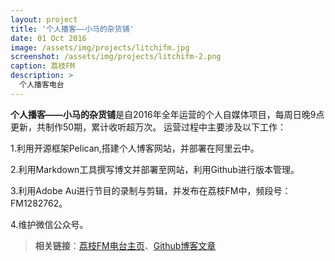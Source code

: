 ```yaml
---
layout: project
title: '个人播客——小马的杂货铺'
date: 01 Oct 2016
image: /assets/img/projects/litchifm.jpg
screenshot: /assets/img/projects/litchifm-2.png
caption: 荔枝FM
description: >
  个人播客电台
---
```


**个人播客——小马的杂货铺**是自2016年全年运营的个人自媒体项目，每周日晚9点更新，共制作50期，累计收听超万次。
运营过程中主要涉及以下工作：

1.利用开源框架Pelican,搭建个人博客网站，并部署在阿里云中。

2.利用Markdown工具撰写博文并部署至网站，利用Github进行版本管理。

3.利用Adobe Au进行节目的录制与剪辑，并发布在荔枝FM中，频段号：FM1282762。

4.维护微信公众号。

> **相关链接**：[荔枝FM电台主页](https://www.lizhi.fm/user/2511410557570337324)、[Github博客文章](https://github.com/jonym/jonym.github.io_1.0)